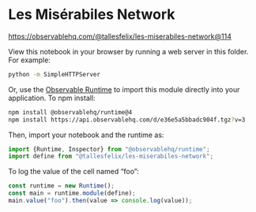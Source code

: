 # Les Misérabiles Network

https://observablehq.com/@tallesfelix/les-miserabiles-network@114

View this notebook in your browser by running a web server in this folder. For
example:

~~~sh
python -m SimpleHTTPServer
~~~

Or, use the [Observable Runtime](https://github.com/observablehq/runtime) to
import this module directly into your application. To npm install:

~~~sh
npm install @observablehq/runtime@4
npm install https://api.observablehq.com/d/e36e5a5bbadc904f.tgz?v=3
~~~

Then, import your notebook and the runtime as:

~~~js
import {Runtime, Inspector} from "@observablehq/runtime";
import define from "@tallesfelix/les-miserabiles-network";
~~~

To log the value of the cell named “foo”:

~~~js
const runtime = new Runtime();
const main = runtime.module(define);
main.value("foo").then(value => console.log(value));
~~~
